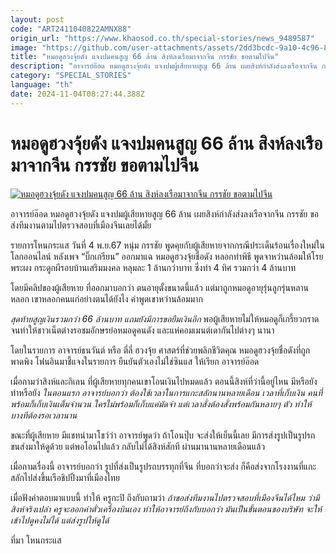 ```yaml
---
layout: post
code: "ART2411040822AMNX88"
origin_url: "https://www.khaosod.co.th/special-stories/news_9489587"
image: "https://github.com/user-attachments/assets/2dd3bcdc-9a10-4c96-83a3-8411425631bb"
title: "หมอดูฮวงจุ้ยดัง แจงปมคนสูญ 66 ล้าน สิงห์ลงเรือมาจากจีน กรรชัย ขอตามไปจีน"
description: "อาจารย์อ๊อด หมอดูฮวงจุ้ยดัง แจงปมผู้เสียหายสูญ 66 ล้าน เผยสิงห์กำลังส่งลงเรือจากจีน กรรชัย ขอส่งทีมงานตามไปตรวจสอบที่เมืองจีนเลยได้มั้ย"
category: "SPECIAL_STORIES"
language: "th"
date: 2024-11-04T08:27:44.388Z
---
```


# หมอดูฮวงจุ้ยดัง แจงปมคนสูญ 66 ล้าน สิงห์ลงเรือมาจากจีน กรรชัย ขอตามไปจีน

[![หมอดูฮวงจุ้ยดัง แจงปมคนสูญ 66 ล้าน สิงห์ลงเรือมาจากจีน กรรชัย ขอตามไปจีน](https://www.khaosod.co.th/wpapp/uploads/2024/11/ajtanawankanchai411679998.jpg "หมอดูฮวงจุ้ยดัง แจงปมคนสูญ 66 ล้าน สิงห์ลงเรือมาจากจีน กรรชัย ขอตามไปจีน")](https://www.khaosod.co.th/wpapp/uploads/2024/11/ajtanawankanchai411679998.jpg)

อาจารย์อ๊อด หมอดูฮวงจุ้ยดัง แจงปมผู้เสียหายสูญ 66 ล้าน เผยสิงห์กำลังส่งลงเรือจากจีน กรรชัย ขอส่งทีมงานตามไปตรวจสอบที่เมืองจีนเลยได้มั้ย

รายการโหนกระแส วันที่ 4 พ.ย.67 หนุ่ม กรรชัย พูดคุยกับผู้เสียหายจากกรณีประเด็นร้อนเรื่องใหม่ในโลกออนไลน์ หลังเพจ “บิ๊กเกรียน” ออกมาแฉ หมอดูฮวงจุ้ยชื่อดัง หลอกทำพิธี พูดจาหว่านล้อมให้โรยพระผง กระดูกผีรอบบ้านเสริมมงคล หลุมละ 1 ล้านกว่าบาท ซึ่งทำ 4 ทิศ รวมกว่า 4 ล้านบาท

โดยมีคลิปของผู้เสียหาย ที่ออกมาบอกว่า ตนอายุตั้งขนาดนี้แล้ว แต่มาถูกหมอดูอายุรุ่นลูกรุ่นหลานหลอก เขาหลอกคนแก่อย่างตนได้ยังไง คำพูดเขาหว่านล้อมมาก

_สุดท้ายสูญเงินรวมกว่า 66 ล้านบาท แถมยังมีการขอยืมเงินอีก_ พอผู้เสียหายไม่ให้หมอดูก็เกรี้ยวกราด จนทำให้ชาวเน็ตต่างรอชมอักษรย่อหมอดูคนดัง และแห่คอมเมนต์เดากันไปต่างๆ นานา

โดยในรายการ อาจารย์ธนวันต์ หรือ ตี่ลี่ ฮวงจุ้ย ศาสตร์ที่ช่วยพลิกชีวิตคุณ หมอดูฮวงจุ้ยชื่อดังที่ถูกพาดพิง โฟนอินมาชี้แจงในรายการ ยืนยันตัวเองไม่ใช่ซินแส ให้เรียก อาจารย์อ๊อด

เมื่อถามว่าสิงห์และกิเลน ที่ผู้เสียหายทุกคนเขาโอนเงินไปหมดแล้ว ตอนนี้สิงห์ที่ว่านี้อยู่ไหน มีหรือยัง ทำหรือยัง _ในตอนแรก อาจารย์บอกว่า ต้องใช้เวลาในการแกะสลักนานหลายเดือน เวลาที่เก็บเงิน คนที่พร้อมก็เก็บเงินเต็มจำนวน ใครไม่พร้อมก็เก็บแค่มัดจำ แต่เวลาสั่งต้องสั่งพร้อมกันหลายๆ ตัว ทำให้บางทีต้องรอเวลานาน_

ขณะที่ผู้เสียหาย มีแชทนำมาโชว์ว่า อาจารย์พูดว่า ถ้าโอนปุ๊บ จะส่งให้เย็นนี้เลย มีการส่งรูปเป็นรูปรถขนส่งมาให้ดูด้วย แต่พอโอนไปแล้ว กลับไม่ได้สิงห์สักที ผ่านมานานหลายเดือนแล้ว

เมื่อถามเรื่องนี้ อาจารย์บอกว่า รูปที่ส่งเป็นรูปรถบรรทุกที่จีน ที่บอกว่าจะส่ง ก็คือส่งจากโรงงานที่แกะสลักไปส่งขึ้นเรือชิปปิ้งมาที่เมืองไทย

เมื่อฟังคำตอบมาแบบนี้ ทำให้ ครูกะปิ ถึงกับถามว่า _ถ้าขอส่งทีมงานไปตรวจสอบที่เมืองจีนได้ไหม ว่ามีสิงห์จริงเปล่า ครูจะออกค่าตั๋วเครื่องบินเอง ทำให้อาจารย์ถึงกับบอกว่า มันเป็นขั้นตอนของบริษัท จะให้เข้าไปดูคงไม่ได้ แต่ส่งรูปให้ดูได้_

ที่มา โหนกระแส